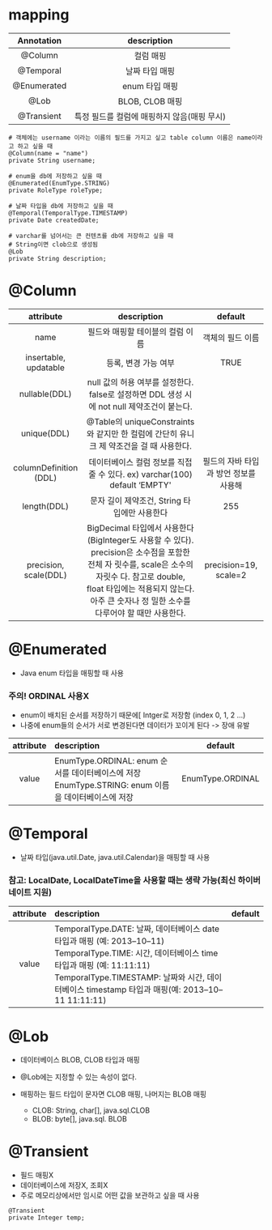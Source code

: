 # mapping

| Annotation | description |
|:----------:|:-----------:|
|@Column | 컬럼 매핑|
|@Temporal | 날짜 타입 매핑|
|@Enumerated | enum 타입 매핑|
|@Lob | BLOB, CLOB 매핑|
|@Transient | 특정 필드를 컬럼에 매핑하지 않음(매핑 무시)|
```
# 객체에는 username 이라는 이름의 필드를 가지고 싶고 table column 이름은 name이라고 하고 싶을 때
@Column(name = "name")
private String username;

# enum을 db에 저장하고 싶을 때
@Enumerated(EnumType.STRING)
private RoleType roleType;

# 날짜 타입을 db에 저장하고 싶을 때
@Temporal(TemporalType.TIMESTAMP)
private Date createdDate;

# varchar를 넘어서는 큰 컨텐츠를 db에 저장하고 싶을 때
# String이면 clob으로 생성됨
@Lob
private String description;
```

# @Column

| attribute | description | default |
|:----:|:---:|:---:|
|name| 필드와 매핑할 테이블의 컬럼 이름 |객체의 필드 이름|
|insertable, updatable |등록, 변경 가능 여부| TRUE|
|nullable(DDL) |null 값의 허용 여부를 설정한다. false로 설정하면 DDL 생성 시에 not null 제약조건이 붙는다.| |
|unique(DDL) |@Table의 uniqueConstraints와 같지만 한 컬럼에 간단히 유니크 제 약조건을 걸 때 사용한다.| |
|columnDefinition (DDL)| 데이터베이스 컬럼 정보를 직접 줄 수 있다. ex) varchar(100) default ‘EMPTY' |필드의 자바 타입과 방언 정보를 사용해|
|length(DDL)| 문자 길이 제약조건, String 타입에만 사용한다 | 255 |
|precision, scale(DDL) | BigDecimal 타입에서 사용한다(BigInteger도 사용할 수 있다). precision은 소수점을 포함한 전체 자 릿수를, scale은 소수의 자릿수 다. 참고로 double, float 타입에는 적용되지 않는다. 아주 큰 숫자나 정 밀한 소수를 다루어야 할 때만 사용한다.| precision=19, scale=2|

# @Enumerated

- Java enum 타입을 매핑할 때 사용

### 주의! ORDINAL 사용X
- enum이 배치된 순서를 저장하기 때문에[ Intger로 저장함 (index 0, 1, 2 ...)
- 나중에 enum들의 순서가 서로 변경된다면 데이터가 꼬이게 된다 -> 장애 유발

| attribute | description | default |
|:----:|:---|:---:|
|value| EnumType.ORDINAL: enum 순서를 데이터베이스에 저장 <br> EnumType.STRING: enum 이름을 데이터베이스에 저장 | EnumType.ORDINAL|

# @Temporal

- 날짜 타입(java.util.Date, java.util.Calendar)을 매핑할 때 사용

### 참고: LocalDate, LocalDateTime을 사용할 때는 생략 가능(최신 하이버네이트 지원)

| attribute | description | default |
|:----:|:---|:---:|
|value | TemporalType.DATE: 날짜, 데이터베이스 date 타입과 매핑 (예: 2013–10–11)<br> TemporalType.TIME: 시간, 데이터베이스 time 타입과 매핑 (예: 11:11:11) <br> TemporalType.TIMESTAMP: 날짜와 시간, 데이터베이스 timestamp 타입과 매핑(예: 2013–10–11 11:11:11)| |

# @Lob

- 데이터베이스 BLOB, CLOB 타입과 매핑
- @Lob에는 지정할 수 있는 속성이 없다.
  
- 매핑하는 필드 타입이 문자면 CLOB 매핑, 나머지는 BLOB 매핑
    - CLOB: String, char[], java.sql.CLOB 
    - BLOB: byte[], java.sql. BLOB
    
# @Transient

- 필드 매핑X
- 데이터베이스에 저장X, 조회X
- 주로 메모리상에서만 임시로 어떤 값을 보관하고 싶을 때 사용

```
@Transient
private Integer temp;
```